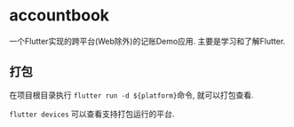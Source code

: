 # accountbook

一个Flutter实现的跨平台(Web除外)的记账Demo应用. 主要是学习和了解Flutter.

## 打包
在项目根目录执行 `flutter run -d ${platform}`命令, 就可以打包查看.

`flutter devices` 可以查看支持打包运行的平台.
